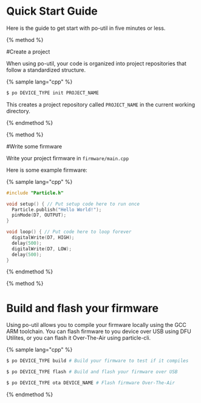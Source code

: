 # Quick Start Guide

Here is the guide to get start with po-util in five minutes or less.

{% method %}

#Create a project

When using po-util, your code is organized into project repositories that follow a standardized structure.

{% sample lang="cpp" %}

```bash
$ po DEVICE_TYPE init PROJECT_NAME
```

This creates a project repository called `PROJECT_NAME` in the current working directory.

{% endmethod %}



{% method %}

#Write some firmware

Write your project firmware in `firmware/main.cpp`

Here is some example firmware:

{% sample lang="cpp" %}

```cpp
#include "Particle.h"

void setup() { // Put setup code here to run once
  Particle.publish("Hello World!");
  pinMode(D7, OUTPUT);
}

void loop() { // Put code here to loop forever
  digitalWrite(D7, HIGH);
  delay(500);
  digitalWrite(D7, LOW);
  delay(500);
}
```

{% endmethod %}

{% method %}

# Build and flash your firmware

Using po-util allows you to compile your firmware locally using the GCC ARM toolchain.  You can flash firmware to you device over USB using DFU Utilites, or you can flash it Over-The-Air using particle-cli.

{% sample lang="cpp" %}

```bash
$ po DEVICE_TYPE build # Build your firmware to test if it compiles

$ po DEVICE_TYPE flash # Build and flash your firmware over USB

$ po DEVICE_TYPE ota DEVICE_NAME # Flash firmware Over-The-Air
```






{% endmethod %}
